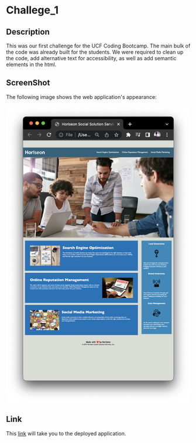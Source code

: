 # Challege_1

## Description

This was our first challenge for the UCF Coding Bootcamp. 
The main bulk of the code was already built for the students. We were required to clean up the code, add alternative text for accessibility, as well as add semantic elements in the html. 

## ScreenShot
The following image shows the web application's appearance:

![The Horiseon webpage includes a navigation bar, a header image, and cards with text and images at the bottom of the page.](/assets/images/ScreenShot.jpg)

## Link
This [link](https://ejc10d.github.io/challenge_1/) will take you to the deployed application. 
